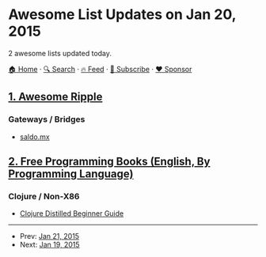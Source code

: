 # Awesome List Updates on Jan 20, 2015

2 awesome lists updated today.

[🏠 Home](/README.md) · [🔍 Search](https://www.trackawesomelist.com/search/) · [🔥 Feed](https://www.trackawesomelist.com/rss.xml) · [📮 Subscribe](https://trackawesomelist.us17.list-manage.com/subscribe?u=d2f0117aa829c83a63ec63c2f&id=36a103854c) · [❤️  Sponsor](https://github.com/sponsors/theowenyoung)



## [1. Awesome Ripple](/content/vhpoet/awesome-ripple/README.md)

### Gateways / Bridges

*   [saldo.mx](http://saldo.mx/)

## [2. Free Programming Books (English, By Programming Language)](/content/EbookFoundation/free-programming-books/README.md)

### Clojure / Non-X86

*   [Clojure Distilled Beginner Guide](http://yogthos.github.io/ClojureDistilled.html)

---

- Prev: [Jan 21, 2015](/content/2015/01/21/README.md)
- Next: [Jan 19, 2015](/content/2015/01/19/README.md)